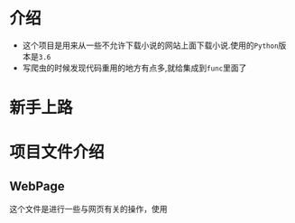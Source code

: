 # 介绍
* 这个项目是用来从一些不允许下载小说的网站上面下载小说.使用的`Python`版本是`3.6`
* 写爬虫的时候发现代码重用的地方有点多,就给集成到`func`里面了

# 新手上路

# 项目文件介绍
## WebPage
这个文件是进行一些与网页有关的操作，使用
